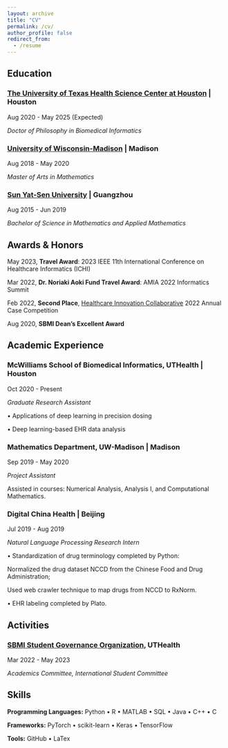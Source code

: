 ```yaml
---
layout: archive
title: "CV"
permalink: /cv/
author_profile: false
redirect_from:
  - /resume
---
```



## Education

### [The University of Texas Health Science Center at Houston](https://www.uth.edu/) | Houston                               

Aug 2020 - May 2025 (Expected)

*Doctor of Philosophy in Biomedical Informatics* 


### [University of Wisconsin-Madison](https://www.wisc.edu/) | Madison                               

Aug 2018 - May 2020

*Master of Arts in Mathematics*


### [Sun Yat-Sen University](https://www.sysu.edu.cn/sysuen/) | Guangzhou                                      

Aug 2015 - Jun 2019

*Bachelor of Science in Mathematics and Applied Mathematics*


## Awards & Honors

May 2023, **Travel Award**: 2023 IEEE 11th International Conference on Healthcare Informatics (ICHI)

Mar 2022, **Dr. Noriaki Aoki Fund Travel Award**: AMIA 2022 Informatics Summit

Feb 2022, **Second Place**, [Healthcare Innovation Collaborative](https://www.txhic.com/) 2022 Annual Case Competition

Aug 2020, **SBMI Dean’s Excellent Award**


## Academic Experience                                  

### McWilliams School of Biomedical Informatics, UTHealth | Houston

Oct 2020 - Present

*Graduate Research Assistant*

•  Applications of deep learning in precision dosing

• Deep learning-based EHR data analysis


### Mathematics Department, UW-Madison | Madison

Sep 2019 - May 2020

*Project Assistant*

Assisted in courses: Numerical Analysis, Analysis I, and Computational Mathematics. 


### Digital China Health | Beijing 

Jul 2019 - Aug 2019

*Natural Language Processing Research Intern*

• Standardization of drug terminology completed by Python:

Normalized the drug dataset NCCD from the Chinese Food and Drug Administration;

Used web crawler technique to map drugs from NCCD to RxNorm.

• EHR labeling completed by Plato.


## Activities

### [SBMI Student Governance Organization](https://sbmi.uth.edu/current-students/sgo.htm), UTHealth

Mar 2022 - May 2023

*Academics Committee, International Student Committee*

## Skills

**Programming Languages:** Python • R • MATLAB • SQL • Java • C++ • C

**Frameworks:** PyTorch • scikit-learn • Keras • TensorFlow

**Tools:** GitHub • LaTex
